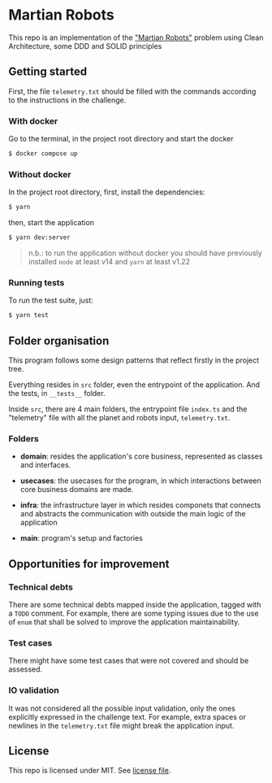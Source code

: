# Martian Robots

This repo is an implementation of the ["Martian Robots"](CHALLENGE.md) problem using Clean Architecture, some DDD and SOLID principles

## Getting started

First, the file `telemetry.txt` should be filled with the commands according to the instructions in the challenge.

### With docker

Go to the terminal, in the project root directory and start the docker

```bash
$ docker compose up
```

### Without docker

In the project root directory, first, install the dependencies:

```bash
$ yarn
```

then, start the application

```bash
$ yarn dev:server
```

> n.b.: to run the application without docker you should have previously installed `node` at least v14 and `yarn` at least v1.22

### Running tests

To run the test suite, just:

```bash
$ yarn test
```

## Folder organisation

This program follows some design patterns that reflect firstly in the project tree.

Everything resides in `src` folder, even the entrypoint of the application. And the tests, in `__tests__` folder.

Inside `src`, there are 4 main folders, the entrypoint file `index.ts` and the "telemetry" file with all the planet and robots input, `telemetry.txt`.

### Folders

- **domain**: resides the application's core business, represented as classes and interfaces.

- **usecases**: the usecases for the program, in which interactions between core business domains are made.

- **infra**: the infrastructure layer in which resides componets that connects and abstracts the communication with outside the main logic of the application

- **main**: program's setup and factories

## Opportunities for improvement

### Technical debts

There are some technical debts mapped inside the application, tagged with a `TODO` comment. For example, there are some typing issues due to the use of `enum` that shall be solved to improve the application maintainability.

### Test cases

There might have some test cases that were not covered and should be assessed.

### IO validation

It was not considered all the possible input validation, only the ones explicitly expressed in the challenge text. For example, extra spaces or newlines in the `telemetry.txt` file might break the application input.

## License

This repo is licensed under MIT. See [license file](LICENSE).